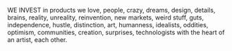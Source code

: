 WE INVEST in products we love, people, crazy, dreams, design, details, brains, reality, unreality, reinvention, new markets, weird stuff, guts, independence, hustle, distinction, art, humanness, idealists, oddities, optimism, communities, creation, surprises, technologists with the heart of an artist, each other.